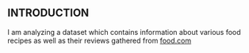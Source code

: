 
## INTRODUCTION

I am analyzing a dataset which contains information about various food recipes as well as their reviews gathered from [food.com](food.com)
